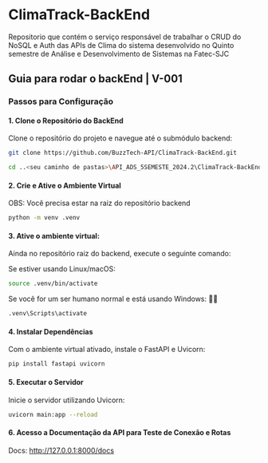 # ClimaTrack-BackEnd
Repositorio que contém o serviço responsável de trabalhar o CRUD do NoSQL e Auth das APIs de Clima do sistema desenvolvido no Quinto semestre de Análise e Desenvolvimento de Sistemas na Fatec-SJC

## Guia para rodar o backEnd | V-001

### Passos para Configuração

#### 1. Clone o Repositório do BackEnd

Clone o repositório do projeto e navegue até o submódulo backend:

```bash
git clone https://github.com/BuzzTech-API/ClimaTrack-BackEnd.git

cd ..<seu caminho de pastas>\API_ADS_5SEMESTE_2024.2\ClimaTrack-BackEnd
```
#### 2. Crie e Ative o Ambiente Virtual
OBS: Você precisa estar na raiz do repositório backend


```bash
python -m venv .venv
```

#### 3. Ative o ambiente virtual:
Ainda no repositório raiz do backend, execute o seguinte comando:

Se estiver usando Linux/macOS:
```bash
source .venv/bin/activate
```

Se você for um ser humano normal e está usando Windows: 🥚🎉
```bash
.venv\Scripts\activate
```

#### 4. Instalar Dependências
Com o ambiente virtual ativado, instale o FastAPI e Uvicorn:

```bash
pip install fastapi uvicorn
```

#### 5. Executar o Servidor
Inicie o servidor utilizando Uvicorn:

```bash
uvicorn main:app --reload
```

#### 6. Acesso a Documentação da API para Teste de Conexão e Rotas

Docs: http://127.0.0.1:8000/docs
